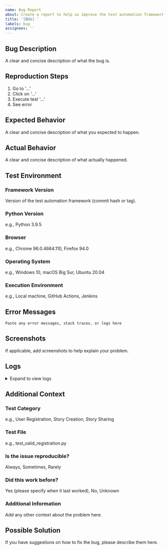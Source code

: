 ```yaml
---
name: Bug Report
about: Create a report to help us improve the test automation framework
title: '[BUG] '
labels: bug
assignees: ''
---
```


## Bug Description

A clear and concise description of what the bug is.

## Reproduction Steps

1. Go to '...'
2. Click on '...'
3. Execute test '...'
4. See error

## Expected Behavior

A clear and concise description of what you expected to happen.

## Actual Behavior

A clear and concise description of what actually happened.

## Test Environment

### Framework Version
Version of the test automation framework (commit hash or tag).

### Python Version
e.g., Python 3.9.5

### Browser
e.g., Chrome 96.0.4664.110, Firefox 94.0

### Operating System
e.g., Windows 10, macOS Big Sur, Ubuntu 20.04

### Execution Environment
e.g., Local machine, GitHub Actions, Jenkins

## Error Messages

```
Paste any error messages, stack traces, or logs here
```

## Screenshots

If applicable, add screenshots to help explain your problem.

## Logs

<details>
<summary>Expand to view logs</summary>

```
Paste detailed logs here
```

</details>

## Additional Context

### Test Category
e.g., User Registration, Story Creation, Story Sharing

### Test File
e.g., test_valid_registration.py

### Is the issue reproducible?
Always, Sometimes, Rarely

### Did this work before?
Yes (please specify when it last worked), No, Unknown

### Additional Information
Add any other context about the problem here.

## Possible Solution

If you have suggestions on how to fix the bug, please describe them here.